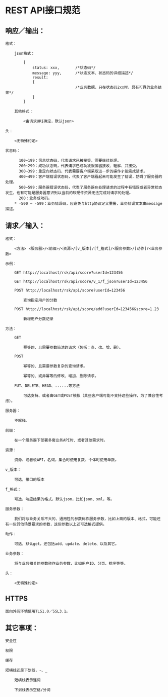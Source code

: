 # REST API接口规范


## 响应／输出：

    格式：
    
		json格式：

			{
				status: xxx,       /*状态码*/
				message: yyy,      /*状态文本、状态码的详细描述*/
				result: 
                {
					               /*业务数据，只在状态码2xx时，具有可靠的业务结果*/
				}
			}

		其他格式：

			<由请求URI确定，默认json>

	头：

		<无特殊约定>

	状态码：

          100~199：信息状态码，代表请求已被接受，需要继续处理。
          200~299：成功状态码，代表请求已成功被服务器接收、理解、并接受。
          300~399：重定向状态码，代表需要客户端采取进一步的操作才能完成请求。
          400~499：客户端错误状态码，代表了客户端看起来可能发生了错误，妨碍了服务器的处理。
          500~599：服务器错误状态码，代表了服务器在处理请求的过程中有错误或者异常状态发生，也有可能是服务器意识到以当前的软硬件资源无法完成对请求的处理。
          200：业务成功码。
        * -500 ~ -599：业务错误码，应避免与http协议定义重叠，业务错误文本由message描述。

## 请求／输入：

	格式：

		<方法> <服务器>/<前缀>/<资源>/[v_版本]/[f_格式]/<服务参数>/[动作]?<业务参数>

	示例：

		GET http://localhost/rsk/api/score?userId=123456

		GET http://localhost/rsk/api/score/v_1/f_json?userId=123456

		POST http://localhost/rsk/api/score?userId=123456

			查询指定用户的分数

		POST http://localhost/rsk/api/score/add?userId=123456&score=1.23

			新增用户分数记录

	方法：

		GET

			幂等的、且需要参数简洁的请求（包括：查、改、增、删）。

		POST

			幂等的、且需要参数复杂的查询请求。

			幂等的、或非幂等的修改、增加、删除请求。	

		PUT、DELETE、HEAD、......等方法

			可选支持、或者由GET或POST模拟（某些客户端可能不支持这些操作，为了兼容性考虑）。

	服务器：

		不解释。

	前缀：

		在一个服务器下部署多套业务API时、或者其他需求时。

	资源：

		资源、或者说API，名词，集合时使用复数、个体时使用单数。

	v_版本：

		可选，接口的版本

	f_格式：

		可选，响应结果的格式，默认json，比如json、xml，等。

	服务参数：

		我们将与业务关系不大的、通用性的参数称作服务参数，比如上面的版本、格式，可能还有一些其他场景要求的参数，这些参数以上述可选格式提供。

	动作：

		可选，默认get，还包括add、update、delete、以及其它。

	业务参数：

		将与业务相关的参数称作业务参数，比如用户ID、分页、排序等等。
		
	头：

        <无特殊约定>

## HTTPS

    面向外网环境使用TLS1.0／SSL3.1。
	
## 其它事项：

	安全性

	权限

	缓存
	
	短横线还是下划线，-、_
	
	    短横线表示连词
	    
	    下划线表示空格/分词
